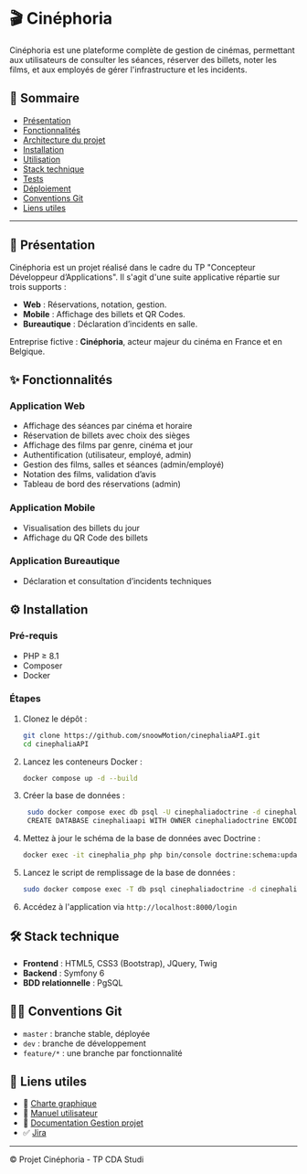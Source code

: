 # 🎬 Cinéphoria

Cinéphoria est une plateforme complète de gestion de cinémas, permettant aux utilisateurs de consulter les séances, réserver des billets, noter les films, et aux employés de gérer l'infrastructure et les incidents.

## 📌 Sommaire

- [Présentation](#présentation)
- [Fonctionnalités](#fonctionnalités)
- [Architecture du projet](#architecture-du-projet)
- [Installation](#installation)
- [Utilisation](#utilisation)
- [Stack technique](#stack-technique)
- [Tests](#tests)
- [Déploiement](#déploiement)
- [Conventions Git](#conventions-git)
- [Liens utiles](#liens-utiles)

---

## 📖 Présentation

Cinéphoria est un projet réalisé dans le cadre du TP "Concepteur Développeur d’Applications". Il s'agit d'une suite applicative répartie sur trois supports :

- **Web** : Réservations, notation, gestion.
- **Mobile** : Affichage des billets et QR Codes.
- **Bureautique** : Déclaration d’incidents en salle.

Entreprise fictive : **Cinéphoria**, acteur majeur du cinéma en France et en Belgique.

## ✨ Fonctionnalités

### Application Web
- Affichage des séances par cinéma et horaire
- Réservation de billets avec choix des sièges
- Affichage des films par genre, cinéma et jour
- Authentification (utilisateur, employé, admin)
- Gestion des films, salles et séances (admin/employé)
- Notation des films, validation d’avis
- Tableau de bord des réservations (admin)

### Application Mobile
- Visualisation des billets du jour
- Affichage du QR Code des billets

### Application Bureautique
- Déclaration et consultation d’incidents techniques

## ⚙️ Installation

### Pré-requis
- PHP ≥ 8.1
- Composer
- Docker


### Étapes

1. Clonez le dépôt :
   ```bash
   git clone https://github.com/snoowMotion/cinephaliaAPI.git
   cd cinephaliaAPI
   ```

2. Lancez les conteneurs Docker :
   ```bash
   docker compose up -d --build
   ```
3. Créer la base de données :
   ```bash
    sudo docker compose exec db psql -U cinephaliadoctrine -d cinephalia
    CREATE DATABASE cinephaliaapi WITH OWNER cinephaliadoctrine ENCODING 'UTF8';
    ```

4. Mettez à jour le schéma de la base de données avec Doctrine :
   ```bash
   docker exec -it cinephalia_php php bin/console doctrine:schema:update --force
    ```
5. Lancez le script de remplissage de la base de données :
   ```bash
   sudo docker compose exec -T db psql cinephaliadoctrine -d cinephalia < docker/db/init_data.sql
   ```

6. Accédez à l'application via `http://localhost:8000/login`


## 🛠️ Stack technique

- **Frontend** : HTML5, CSS3 (Bootstrap), JQuery, Twig
- **Backend** : Symfony 6
- **BDD relationnelle** : PgSQL

## 🧑‍💻 Conventions Git

- `master` : branche stable, déployée
- `dev` : branche de développement
- `feature/*` : une branche par fonctionnalité


## 🔗 Liens utiles

- 📁 [Charte graphique]([https://cinephoriastudi.atlassian.net/wiki/spaces/CW/pages/65869/Charte+Graphique+pour+le+Site+Web+Cinephoria])
- 📁 [Manuel utilisateur](./docs/manuel_utilisateur_web.md)
- 📁 [Documentation Gestion projet](./docs/documentation_gestion_projet.md)
- ✅ [Jira](https://cinephoriastudi.atlassian.net/jira/software/projects/KAN/boards/1)

---

© Projet Cinéphoria - TP CDA Studi
